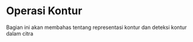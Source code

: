 # Operasi Kontur

Bagian ini akan membahas tentang representasi kontur dan deteksi kontur dalam citra
